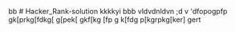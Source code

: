 bb # Hacker_Rank-solution
kkkkyi
bbb
vldvdnldvn
;d
v
'dfopogpfp
gk[prkg[fdkg[
g[pek[
gkf[kg
[fp
g
k[fdg
p[kgrpkg[ker\]
gert
